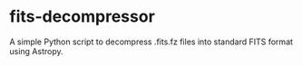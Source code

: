 # fits-decompressor
A simple Python script to decompress .fits.fz files into standard FITS format using Astropy.

